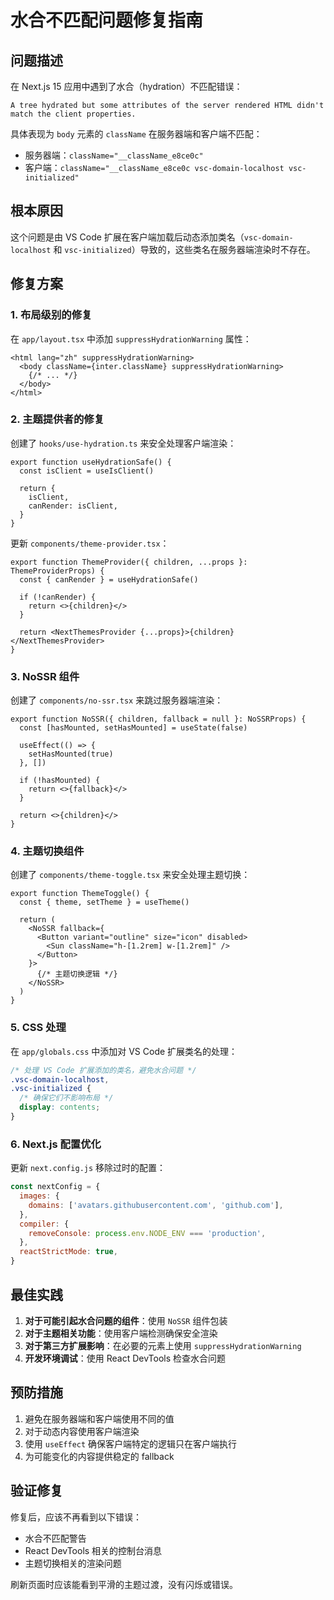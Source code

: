 # 水合不匹配问题修复指南

## 问题描述

在 Next.js 15 应用中遇到了水合（hydration）不匹配错误：

```
A tree hydrated but some attributes of the server rendered HTML didn't match the client properties.
```

具体表现为 `body` 元素的 `className` 在服务器端和客户端不匹配：
- 服务器端：`className="__className_e8ce0c"`
- 客户端：`className="__className_e8ce0c vsc-domain-localhost vsc-initialized"`

## 根本原因

这个问题是由 VS Code 扩展在客户端加载后动态添加类名（`vsc-domain-localhost` 和 `vsc-initialized`）导致的，这些类名在服务器端渲染时不存在。

## 修复方案

### 1. 布局级别的修复

在 `app/layout.tsx` 中添加 `suppressHydrationWarning` 属性：

```tsx
<html lang="zh" suppressHydrationWarning>
  <body className={inter.className} suppressHydrationWarning>
    {/* ... */}
  </body>
</html>
```

### 2. 主题提供者的修复

创建了 `hooks/use-hydration.ts` 来安全处理客户端渲染：

```tsx
export function useHydrationSafe() {
  const isClient = useIsClient()

  return {
    isClient,
    canRender: isClient,
  }
}
```

更新 `components/theme-provider.tsx`：

```tsx
export function ThemeProvider({ children, ...props }: ThemeProviderProps) {
  const { canRender } = useHydrationSafe()

  if (!canRender) {
    return <>{children}</>
  }

  return <NextThemesProvider {...props}>{children}</NextThemesProvider>
}
```

### 3. NoSSR 组件

创建了 `components/no-ssr.tsx` 来跳过服务器端渲染：

```tsx
export function NoSSR({ children, fallback = null }: NoSSRProps) {
  const [hasMounted, setHasMounted] = useState(false)

  useEffect(() => {
    setHasMounted(true)
  }, [])

  if (!hasMounted) {
    return <>{fallback}</>
  }

  return <>{children}</>
}
```

### 4. 主题切换组件

创建了 `components/theme-toggle.tsx` 来安全处理主题切换：

```tsx
export function ThemeToggle() {
  const { theme, setTheme } = useTheme()

  return (
    <NoSSR fallback={
      <Button variant="outline" size="icon" disabled>
        <Sun className="h-[1.2rem] w-[1.2rem]" />
      </Button>
    }>
      {/* 主题切换逻辑 */}
    </NoSSR>
  )
}
```

### 5. CSS 处理

在 `app/globals.css` 中添加对 VS Code 扩展类名的处理：

```css
/* 处理 VS Code 扩展添加的类名，避免水合问题 */
.vsc-domain-localhost,
.vsc-initialized {
  /* 确保它们不影响布局 */
  display: contents;
}
```

### 6. Next.js 配置优化

更新 `next.config.js` 移除过时的配置：

```js
const nextConfig = {
  images: {
    domains: ['avatars.githubusercontent.com', 'github.com'],
  },
  compiler: {
    removeConsole: process.env.NODE_ENV === 'production',
  },
  reactStrictMode: true,
}
```

## 最佳实践

1. **对于可能引起水合问题的组件**：使用 `NoSSR` 组件包装
2. **对于主题相关功能**：使用客户端检测确保安全渲染
3. **对于第三方扩展影响**：在必要的元素上使用 `suppressHydrationWarning`
4. **开发环境调试**：使用 React DevTools 检查水合问题

## 预防措施

1. 避免在服务器端和客户端使用不同的值
2. 对于动态内容使用客户端渲染
3. 使用 `useEffect` 确保客户端特定的逻辑只在客户端执行
4. 为可能变化的内容提供稳定的 fallback

## 验证修复

修复后，应该不再看到以下错误：
- 水合不匹配警告
- React DevTools 相关的控制台消息
- 主题切换相关的渲染问题

刷新页面时应该能看到平滑的主题过渡，没有闪烁或错误。
